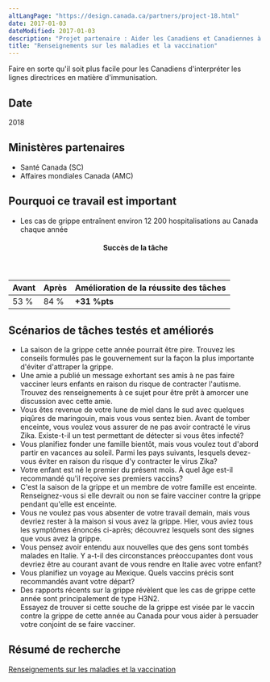 ```yaml
---
altLangPage: "https://design.canada.ca/partners/project-18.html"
date: 2017-01-03
dateModified: 2017-01-03
description: "Projet partenaire : Aider les Canadiens et Canadiennes à faire des choix éclairés en matière de vaccination. Date : Automne 2017"
title: "Renseignements sur les maladies et la vaccination"
---
```

<p>Faire en sorte qu'il soit plus facile pour les Canadiens d'interpréter les lignes directrices en matière d'immunisation.</p>
<h2>Date</h2>
<p>2018</p>
<h2>Ministères partenaires</h2>
<ul>
  <li>Santé Canada (SC)</li>
  <li>Affaires mondiales Canada (AMC)</li>
</ul>
<h2>Pourquoi ce travail est important</h2>
<ul>
  <li>Les cas de grippe entraînent environ 12 200 hospitalisations au Canada chaque année</li>
</ul>
<div class="row mrgn-tp-lg mrgn-bttm-lg">
  <div class="col-md-8">
    <div class="panel panel-success">
      <header class="panel-heading">
        <h4 class="panel-title text-center">Succès de la tâche</h4>
      </header>
      <table class="table">
        <thead>
          <tr style="">
            <th scope="col" class="col-md-3">Avant</th>
            <th scope="col" class="col-md-3">Après</th>
            <th scope="col" class="col-md-6">Amélioration de la réussite des tâches</th>
          </tr>
        </thead>
        <tbody>
          <tr>
            <td class="table-smnum">53&nbsp;%</td>
            <td class="table-smnum">84&nbsp;%</td>
            <td class="table-smnum"><span class="text-success"><strong>+31&nbsp;%pts</strong></span></td>
          </tr>
        </tbody>
      </table>
    </div>
  </div>
</div>
<h2>Scénarios de tâches testés et améliorés</h2>
<ul class="lst-spcd">
  <li>La saison de la grippe cette année pourrait être pire. Trouvez les conseils formulés pas le gouvernement sur la façon la plus importante d'éviter d'attraper la grippe.</li>
  <li>Une amie a publié un message exhortant ses amis à ne pas faire vacciner leurs enfants en raison du risque de contracter l'autisme. Trouvez des renseignements à ce sujet pour être prêt à amorcer une discussion avec cette amie.</li>
  <li>Vous êtes revenue de votre lune de miel dans le sud avec quelques piqûres de maringouin, mais vous vous sentez bien. Avant de tomber enceinte, vous voulez vous assurer de ne pas avoir contracté le virus Zika. Existe-t-il un test permettant de détecter si vous êtes infecté?</li>
  <li>Vous planifiez fonder une famille bientôt, mais vous voulez tout d'abord partir en vacances au soleil. Parmi les pays suivants, lesquels devez-vous éviter en raison du risque d'y contracter le virus Zika?</li>
  <li>Votre enfant est né le premier du présent mois. À quel âge est-il recommandé qu'il reçoive ses premiers vaccins?
  <li>C'est la saison de la grippe et un membre de votre famille est enceinte. Renseignez-vous si elle devrait ou non se faire vacciner contre la grippe pendant qu'elle est enceinte.</li>
  <li>Vous ne voulez pas vous absenter de votre travail demain, mais vous devriez rester à la maison si vous avez la grippe. Hier, vous aviez tous les symptômes énoncés ci-après; découvrez lesquels sont des signes que vous avez la grippe.</li>
  <li>Vous pensez avoir entendu aux nouvelles que des gens sont tombés malades en Italie. Y a-t-il des circonstances préoccupantes dont vous devriez être au courant avant de vous rendre en Italie avec votre enfant?</li>
  <li>Vous planifiez un voyage au Mexique. Quels vaccins précis sont recommandés avant votre départ?</li>
  <li>Des rapports récents sur la grippe révèlent que les cas de grippe cette année sont principalement de type H3N2.</li>
  Essayez de trouver si cette souche de la grippe est visée par le vaccin contre la grippe de cette année au Canada pour vous aider à persuader votre conjoint de se faire vacciner.
  </li>
</ul>
<h2>Résumé de recherche</h2>
<p><a href="https://conception.canada.ca/resumes-recherche/maladies-resume-recherche.html">Renseignements sur les maladies et la vaccination</a></p>
